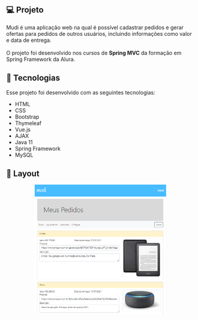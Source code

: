 ## 💻 Projeto

Mudi é uma aplicação web na qual é possível cadastrar pedidos e gerar ofertas para pedidos de outros usuários, incluindo informações como valor e data de entrega. <br><br>
O projeto foi desenvolvido nos cursos de <b>Spring MVC</b> da formação em Spring Framework da Alura.


## 🚀 Tecnologias

Esse projeto foi desenvolvido com as seguintes tecnologias:

- HTML
- CSS
- Bootstrap
- Thymeleaf
- Vue.js
- AJAX
- Java 11
- Spring Framework
- MySQL


## 🔖 Layout

<p align="center">
  <img alt="mudi-home" src="https://github.com/fernandamullerb/mudi/blob/main/mudi.png" width="70%">
</p>
